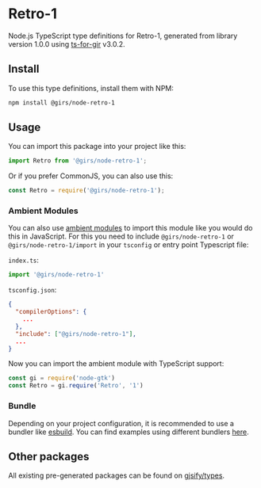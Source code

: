 
# Retro-1

Node.js TypeScript type definitions for Retro-1, generated from library version 1.0.0 using [ts-for-gir](https://github.com/gjsify/ts-for-gir) v3.0.2.


## Install

To use this type definitions, install them with NPM:
```bash
npm install @girs/node-retro-1
```

## Usage

You can import this package into your project like this:
```ts
import Retro from '@girs/node-retro-1';
```

Or if you prefer CommonJS, you can also use this:
```ts
const Retro = require('@girs/node-retro-1');
```

### Ambient Modules

You can also use [ambient modules](https://github.com/gjsify/ts-for-gir/tree/main/packages/cli#ambient-modules) to import this module like you would do this in JavaScript.
For this you need to include `@girs/node-retro-1` or `@girs/node-retro-1/import` in your `tsconfig` or entry point Typescript file:

`index.ts`:
```ts
import '@girs/node-retro-1'
```

`tsconfig.json`:
```json
{
  "compilerOptions": {
    ...
  },
  "include": ["@girs/node-retro-1"],
  ...
}
```

Now you can import the ambient module with TypeScript support: 

```ts
const gi = require('node-gtk')
const Retro = gi.require('Retro', '1')
```


### Bundle

Depending on your project configuration, it is recommended to use a bundler like [esbuild](https://esbuild.github.io/). You can find examples using different bundlers [here](https://github.com/gjsify/ts-for-gir/tree/main/examples).

## Other packages

All existing pre-generated packages can be found on [gjsify/types](https://github.com/gjsify/types).

